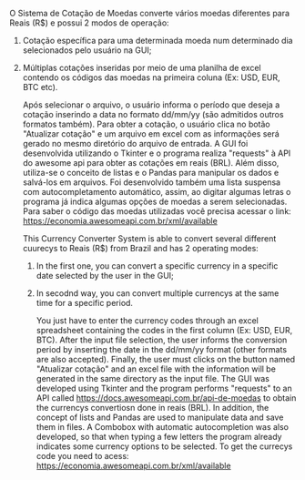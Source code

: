    O Sistema de Cotação de Moedas converte vários moedas diferentes para Reais (R$) e possui 2 modos de operação: 
1) Cotação específica para uma determinada moeda num determinado dia selecionados pelo usuário na GUI;
2) Múltiplas cotações inseridas por meio de uma planilha de excel contendo os códigos das moedas na primeira coluna (Ex: USD, EUR, BTC etc).

   Após selecionar o arquivo, o usuário informa o período que deseja a cotação inserindo a data no formato dd/mm/yy (são admitidos outros formatos também). Para obter a cotação, o usuário clica no botão "Atualizar cotação" e um arquivo em excel com as informações será gerado no mesmo diretório do arquivo de entrada.
   A GUI foi desenvolvida utilizando o Tkinter e o programa realiza "requests" à API do awesome api para obter as cotações em reais (BRL). Além disso, utiliza-se o conceito de listas e o Pandas para manipular os dados e salvá-los em arquivos. Foi desenvolvido também uma lista suspensa com autocompletamento automático, assim, ao digitar algumas letras o programa já indica algumas opções de moedas a serem selecionadas.
   Para saber o código das moedas utilizadas você precisa acessar o link: https://economia.awesomeapi.com.br/xml/available


   This Currency Converter System is able to convert several different cuurecys to Reais (R$) from Brazil and has 2 operating modes:
   1) In the first one, you can convert a specific currency in a specific date selected by the user in the GUI;
   2) In secodnd way, you can convert multiple currencys at the same time for a specific period.

      You just have to enter the currency codes through an excel spreadsheet containing the codes in the first column (Ex: USD, EUR, BTC). After the input file selection, the user informs the conversion period by inserting the date in the dd/mm/yy format (other formats are also accepted).
      Finally, the user must clicks on the button named "Atualizar cotação" and an excel file with the information will be generated in the same directory as the input file.
      The GUI was developed using Tkinter and the program performs "requests" to an API called https://docs.awesomeapi.com.br/api-de-moedas to obtain the currencys convertiosn done in reais (BRL). In addition, the concept of lists and Pandas are used to manipulate data and save them in files. A Combobox with automatic autocompletion was also developed, so that when typing a few letters the program already indicates some currency options to be selected.
      To get the currecys code you need to acess: https://economia.awesomeapi.com.br/xml/available
